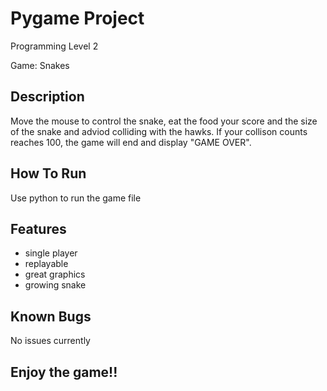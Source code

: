 #  Pygame Project 

Programming Level 2 

Game: Snakes 

## Description 

Move the mouse to control the snake, eat the food your score and the size of the snake and adviod colliding with the hawks. If your collison counts reaches 100, the game will end and display "GAME OVER". 

## How To Run 

Use python to run the game file 

## Features 

- single player 
- replayable 
- great graphics
- growing snake 

## Known Bugs 

No issues currently 

## Enjoy the game!! 